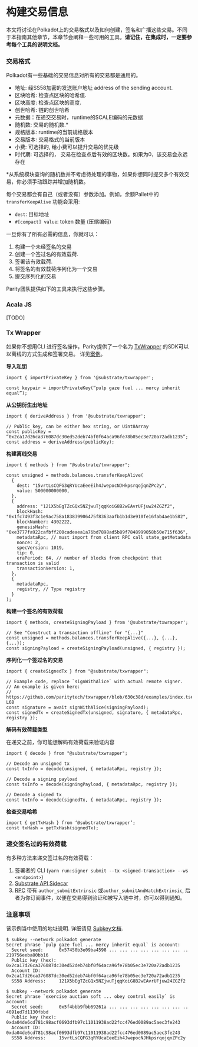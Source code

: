 # 构建交易信息

本文将讨论在Polkadot上的交易格式以及如何创建，签名和广播这些交易。不同于本指南其他章节，本章节会阐释一些可用的工具。**请记住，在集成时，一定要参考每个工具的说明文档。**

### 交易格式

Polkadot有一些基础的交易信息对所有的交易都是通用的。

* 地址: 经SS58加密的发送账户地址 address of the sending account.
* 区块哈希: 检查点区块的哈希值.
* 区块高度: 检查点区块的高度.
* 创世哈希: 链的创世哈希
* 元数据：在递交交易时，runtime的SCALE编码的元数据
* 随机数: 交易的随机数.\*
* 规格版本: runtime的当前规格版本
* 交易版本: 交易格式的当前版本
* 小费: 可选择的, 给小费可以提升交易的优先级
* 时代期: 可选择的， 交易在检查点后有效的区块数。如果为0，该交易会永远存在

\*从系统模块查询的随机数并不考虑待处理的事物，如果你想同时提交多个有效交易，你必须手动跟踪并增加随机数。

每个交易都会有自己（或者没有）参数添加。例如，余额Pallet中的 `transferKeepAlive` 功能会采用:

* `dest`: 目标地址
* `#[compact] value`:  token 数量 (压缩编码)

一旦你有了所有必需的信息，你就可以：

1. 构建一个未经签名的交易
2. 创建一个签过名的有效载荷.
3. 签署该有效载荷.
4. 将签名的有效载荷序列化为一个交易
5. 提交序列化的交易

Parity团队提供如下的工具来执行这些步骤。

### Acala JS

\[TODO]

### Tx Wrapper

如果你不想用CLI 进行签名操作，Parity提供了一个名为 [TxWrapper](https://github.com/paritytech/txwrapper) 的SDK可以以离线的方式生成和签署交易。 详见[案例](https://github.com/paritytech/txwrapper/tree/master/examples)。

**导入私钥**

```
import { importPrivateKey } from '@substrate/txwrapper';

const keypair = importPrivateKey(“pulp gaze fuel ... mercy inherit equal”);
```

**从公钥衍生出地址**

```
import { deriveAddress } from '@substrate/txwrapper';

// Public key, can be either hex string, or Uint8Array
const publicKey = “0x2ca17d26ca376087dc30ed52deb74bf0f64aca96fe78b05ec3e720a72adb1235”;
const address = deriveAddress(publicKey);
```

**构建离线交易**

```
import { methods } from "@substrate/txwrapper";

const unsigned = methods.balances.transferKeepAlive(
  {
    dest: "15vrtLsCQFG3qRYUcaEeeEih4JwepocNJHkpsrqojqnZPc2y",
    value: 500000000000,
  },
  {
    address: "121X5bEgTZcGQx5NZjwuTjqqKoiG8B2wEAvrUFjuw24ZGZf2",
    blockHash: "0x1fc7493f3c1e9ac758a183839906475f8363aafb1b1d3e910fe16fab4ae1b582",
    blockNumber: 4302222,
    genesisHash: "0xe3777fa922cafbff200cadeaea1a76bd7898ad5b89f7848999058b50e715f636",
    metadataRpc, // must import from client RPC call state_getMetadata
    nonce: 2,
    specVersion: 1019,
    tip: 0,
    eraPeriod: 64, // number of blocks from checkpoint that transaction is valid
    transactionVersion: 1,
  },
  {
    metadataRpc,
    registry, // Type registry
  }
);
```

**构建一个签名的有效荷载**

```
import { methods, createSigningPayload } from '@substrate/txwrapper';

// See "Construct a transaction offline" for "{...}"
const unsigned = methods.balances.transferKeepAlive({...}, {...}, {...});
const signingPayload = createSigningPayload(unsigned, { registry });
```

**序列化一个签过名的交易**

```
import { createSignedTx } from "@substrate/txwrapper";

// Example code, replace `signWithAlice` with actual remote signer.
// An example is given here:
// https://github.com/paritytech/txwrapper/blob/630c38d/examples/index.ts#L50-L68
const signature = await signWithAlice(signingPayload);
const signedTx = createSignedTx(unsigned, signature, { metadataRpc, registry });
```

**解码有效荷载类型**

在递交之前，你可能想解码有效荷载来验证内容

```
import { decode } from "@substrate/txwrapper";

// Decode an unsigned tx
const txInfo = decode(unsigned, { metadataRpc, registry });

// Decode a signing payload
const txInfo = decode(signingPayload, { metadataRpc, registry });

// Decode a signed tx
const txInfo = decode(signedTx, { metadataRpc, registry });
```

**检查交易哈希**

```
import { getTxHash } from ‘@substrate/txwrapper’;
const txHash = getTxHash(signedTx);
```

### 递交签名过的有效荷载

有多种方法来递交签过名的有效荷载：

1. 签署者的 CLI (`yarn run:signer submit --tx <signed-transaction> --ws <endpoint>`)
2. [Substrate API Sidecar](https://wiki.polkadot.network/docs/en/build-node-interaction#substrate-api-sidecar)
3. [RPC](https://wiki.polkadot.network/docs/en/build-node-interaction#polkadot-rpc) 带有 `author_submitExtrinsic` 或`author_submitAndWatchExtrinsic`, 后者为你订阅事件，以便在交易得到验证和被写入链中时，你可以得到通知。

### 注意事项

该示例当中使用的地址说明. 详细请见 [Subkey文档](https://substrate.dev/docs/en/knowledgebase/integrate/subkey).

```
$ subkey --network polkadot generate
Secret phrase `pulp gaze fuel ... mercy inherit equal` is account:
  Secret seed:      0x57450b3e09ba4598 ... ... ... ... ... ... ... .. 219756eeba80bb16
  Public key (hex): 0x2ca17d26ca376087dc30ed52deb74bf0f64aca96fe78b05ec3e720a72adb1235
  Account ID:       0x2ca17d26ca376087dc30ed52deb74bf0f64aca96fe78b05ec3e720a72adb1235
  SS58 Address:     121X5bEgTZcGQx5NZjwuTjqqKoiG8B2wEAvrUFjuw24ZGZf2

$ subkey --network polkadot generate
Secret phrase `exercise auction soft ... obey control easily` is account:
  Secret seed:      0x5f4bbb9fbb69261a ... ... ... ... ... ... ... .. 4691ed7d1130fbbd
  Public key (hex): 0xda04de6cd781c98acf0693dfb97c11011938ad22fcc476ed0089ac5aec3fe243
  Account ID:       0xda04de6cd781c98acf0693dfb97c11011938ad22fcc476ed0089ac5aec3fe243
  SS58 Address:     15vrtLsCQFG3qRYUcaEeeEih4JwepocNJHkpsrqojqnZPc2y
```
